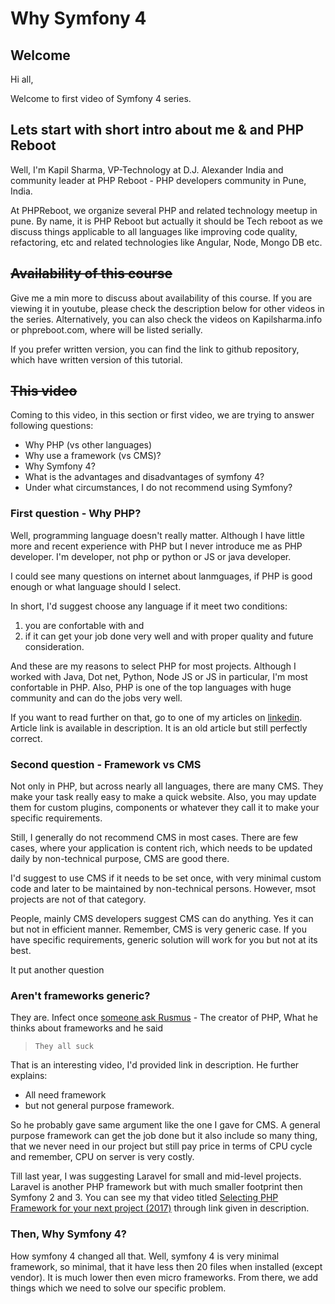 # Why Symfony 4

## Welcome

Hi all,

Welcome to first video of Symfony 4 series.

## Lets start with short intro about me & and PHP Reboot

Well, I'm Kapil Sharma, VP-Technology at D.J. Alexander India and community leader at PHP Reboot - PHP developers community in Pune, India.

At PHPReboot, we organize several PHP and related technology meetup in pune. By name, it is PHP Reboot but actually it should be Tech reboot as we discuss things applicable to all languages like improving code quality, refactoring, etc and related technologies like Angular, Node, Mongo DB etc.

## ~~Availability of this course~~

Give me a min more to discuss about availability of this course. If you are viewing it in youtube, please check the description below for other videos in the series. Alternatively, you can also check the videos on Kapilsharma.info or phpreboot.com, where will be listed serially.

If you prefer written version, you can find the link to github repository, which have written version of this tutorial.

## ~~This video~~

Coming to this video, in this section or first video, we are trying to answer following questions:

- Why PHP (vs other languages)
- Why use a framework (vs CMS)?
- Why Symfony 4?
- What is the advantages and disadvantages of symfony 4?
- Under what circumstances, I do not recommend using Symfony?

### First question - Why PHP?

Well, programming language doesn't really matter. Although I have little more and recent experience with PHP but I never introduce me as PHP developer. I'm developer, not php or python or JS or java developer.

I could see many questions on internet about lanmguages, if PHP is good enough or what language should I select.

In short, I'd suggest choose any language if it meet two conditions:

1. you are confortable with and
1. if it can get your job done very well and with proper quality and future consideration.

And these are my reasons to select PHP for most projects. Although I worked with Java, Dot net, Python, Node JS or JS in particular, I'm most confortable in PHP. Also, PHP is one of the top languages with huge community and can do the jobs very well.

If you want to read further on that, go to one of my articles on [linkedin](https://www.linkedin.com/pulse/20141010201130-58631725-career-1-0-selecting-first-programming-language/?lipi=urn%3Ali%3Apage%3Ad_flagship3_profile_view_base_post_details%3BJyH5oGXbTOmdQLzlCaCY0w%3D%3D). Article link is available in description. It is an old article but still perfectly correct.

### Second question - Framework vs CMS

Not only in PHP, but across nearly all languages, there are many CMS. They make your task really easy to make a quick website. Also, you may update them for custom plugins, components or whatever they call it to make your specific requirements.

Still, I generally do not recommend CMS in most cases. There are few cases, where your application is content rich, which needs to be updated daily by non-technical purpose, CMS are good there.

I'd suggest to use CMS if it needs to be set once, with very minimal custom code and later to be maintained by non-technical persons. However, msot projects are not of that category.

People, mainly CMS developers suggest CMS can do anything. Yes it can but not in efficient manner. Remember, CMS is very generic case. If you have specific requirements, generic solution will work for you but not at its best.

It put another question

### Aren't frameworks generic?

They are. Infect once [someone ask Rusmus](https://www.youtube.com/watch?v=DuB6UjEsY_Y) - The creator of PHP, What he thinks about frameworks and he said

> `They all suck`

That is an interesting video, I'd provided link in description. He further explains:

- All need framework
- but not general purpose framework.

So he probably gave same argument like the one I gave for CMS. A general purpose framework can get the job done but it also include so many thing, that we never need in our project but still pay price in terms of CPU cycle and remember, CPU on server is very costly.

Till last year, I was suggesting Laravel for small and mid-level projects. Laravel is another PHP framework but with much smaller footprint then Symfony 2 and 3. You can see my that video titled [Selecting PHP Framework for your next project (2017)](https://www.youtube.com/watch?v=U7rR3ZobH4k) through link given in description.

### Then, Why Symfony 4?

How symfony 4 changed all that. Well, symfony 4 is very minimal framework, so minimal, that it have less then 20 files when installed (except vendor). It is much lower then even micro frameworks. From there, we add things which we need to solve our specific problem.